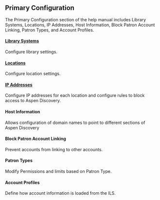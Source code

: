 ## Primary Configuration

The Primary Configuration section of the help manual includes Library Systems, Locations, IP Addresses, Host Information, Block Patron Account Linking, Patron Types, and Account Profiles.

#### [Library Systems](/Admin/HelpManual?page=Library-Systems)
Configure library settings.
#### [Locations](/Admin/HelpManual?page=Library-Systems-Locations)
Configure location settings.
#### [IP Addresses](/Admin/HelpManual?page=Location-IP-Addresses)
Configure IP addresses for each location and configure rules to block access to Aspen Discovery.
#### Host Information
Allows configuration of domain names to point to different sections of Aspen Discovery
#### Block Patron Account Linking
Prevent accounts from linking to other accounts.
#### Patron Types
Modify Permissions and limits based on Patron Type.
#### Account Profiles
Define how account information is loaded from the ILS.
